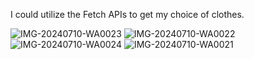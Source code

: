 I could utilize the Fetch APIs to get my choice of clothes. 

![IMG-20240710-WA0023](https://github.com/FaisalMohammedElorm/rn-assignment7-11016089/assets/148379381/0c9d105f-bd3c-495f-bfe1-2c830f3b8ee2)
![IMG-20240710-WA0022](https://github.com/FaisalMohammedElorm/rn-assignment7-11016089/assets/148379381/99894b6e-ad05-4a77-998c-335ce2eb4194)
![IMG-20240710-WA0024](https://github.com/FaisalMohammedElorm/rn-assignment7-11016089/assets/148379381/e793818d-0159-4715-bbbd-c253efe4b8f5)
![IMG-20240710-WA0021](https://github.com/FaisalMohammedElorm/rn-assignment7-11016089/assets/148379381/6c29a371-e451-4224-b7b4-84c96fe5e8a1)
